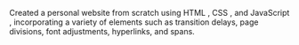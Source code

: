 Created a personal website from scratch using HTML , CSS , and JavaScript , incorporating a variety of elements such as transition delays, page divisions, font adjustments, hyperlinks, and spans.
